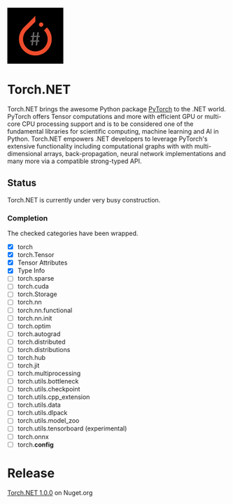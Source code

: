 ![Logo](docs/art/Torch.NET_128.png)

# Torch.NET

Torch.NET brings the awesome Python package [PyTorch](https://pytorch.org) to the .NET world. PyTorch offers Tensor computations and more with efficient GPU or multi-core CPU processing support and is to be considered one of the fundamental libraries for scientific computing, machine learning and AI in Python. Torch.NET empowers .NET developers to leverage PyTorch's extensive functionality including computational graphs with with multi-dimensional arrays, back-propagation, neural network implementations and many more via a compatible strong-typed API.

## Status

Torch.NET is currently under very busy construction. 

### Completion
The checked categories have been wrapped.
- [x] torch
- [x] torch.Tensor
- [x] Tensor Attributes
- [x] Type Info
- [ ] torch.sparse
- [ ] torch.cuda
- [ ] torch.Storage
- [ ] torch.nn
- [ ] torch.nn.functional
- [ ] torch.nn.init
- [ ] torch.optim
- [ ] torch.autograd
- [ ] torch.distributed
- [ ] torch.distributions
- [ ] torch.hub
- [ ] torch.jit
- [ ] torch.multiprocessing
- [ ] torch.utils.bottleneck
- [ ] torch.utils.checkpoint
- [ ] torch.utils.cpp_extension
- [ ] torch.utils.data
- [ ] torch.utils.dlpack
- [ ] torch.utils.model_zoo
- [ ] torch.utils.tensorboard (experimental)
- [ ] torch.onnx
- [ ] torch.__config__

# Release

[Torch.NET 1.0.0](https://www.nuget.org/packages/Torch.NET/1.0.0) on Nuget.org

